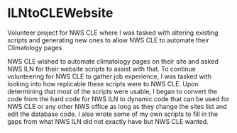 # ILNtoCLEWebsite
Volunteer project for NWS CLE where I was tasked with altering existing scripts and generating new ones to allow NWS CLE to automate their Climatology pages

NWS CLE wished to automate climatology pages on their site and asked NWS ILN for their website scripts to assist with that.
To continue volunteering for NWS CLE to gather job experience, I was tasked with looking into how replicable these scripts were to NWS CLE.
Upon determining that most of the scripts were usable, I began to convert the code from the hard code for NWS ILN to dynamic code that can be used for NWS CLE or any other NWS office as long as they change the sites list and edit the database code.
I also wrote some of my own scripts to fill in the gaps from what NWS ILN did not exactly have but NWS CLE wanted.

